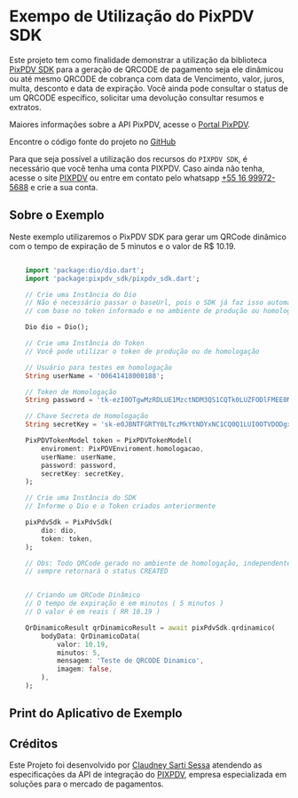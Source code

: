 # Exempo de Utilização do PixPDV SDK

Este projeto tem como finalidade demonstrar a utilização da biblioteca [PixPDV SDK](https://pub.dev/packages/pixpdv_sdk) para a geração de QRCODE de pagamento seja ele dinâmicou ou até mesmo QRCODE de cobrança com data de Vencimento, valor, juros, multa, desconto e data de expiração. Você ainda pode consultar o status de um QRCODE específico, solicitar uma devolução consultar resumos e extratos.

Maiores informações sobre a API PixPDV, acesse o [Portal PixPDV](https://www.pixpdv.com.br/).

Encontre o código fonte do projeto no [GitHub](https://github.com/PIXPDV/pixpdv_sdk_flutter)

Para que seja possível a utilização dos recursos do `PIXPDV SDK`, é necessário que você tenha uma conta PIXPDV. Caso ainda não tenha, acesse o site [PIXPDV](https://pixpdv.com.br) ou entre em contato pelo whatsapp [+55 16 99972-5688](https://api.whatsapp.com/send?phone=5516999725688&text=Ol%C3%A1%2C%20gostaria%20de%20saber%20mais%20sobre%20o%20PIXPDV%20SDK) e crie a sua conta.

## Sobre o Exemplo

Neste exemplo utilizaremos o PixPDV SDK para gerar um QRCode dinâmico com o tempo de expiração de 5 minutos e o valor de R\$ 10.19.

```dart

    import 'package:dio/dio.dart';
    import 'package:pixpdv_sdk/pixpdv_sdk.dart';

    // Crie uma Instância do Dio
    // Não é necessário passar o baseUrl, pois o SDK já faz isso automaticamente
    // com base no token informado e no ambiente de produção ou homologação

    Dio dio = Dio();

    // Crie uma Instância do Token
    // Você pode utilizar o token de produção ou de homologação

    // Usuário para testes em homologação
    String userName = '00641418000188';

    // Token de Homologação
    String password = 'tk-ezI0OTgwMzRDLUE1MzctNDM3QS1CQTk0LUZFODlFMEE0MzIyNn0';

    // Chave Secreta de Homologação
    String secretKey = 'sk-e0JBNTFGRTY0LTczMkYtNDYxNC1CQ0Q1LUI0OTVDODgxOTUwRX0';

    PixPDVTokenModel token = PixPDVTokenModel(
        enviroment: PixPDVEnviroment.homologacao,
        userName: userName,
        password: password,
        secretKey: secretKey,
    );

    // Crie uma Instância do SDK
    // Informe o Dio e o Token criados anteriormente

    pixPdvSdk = PixPdvSdk(
        dio: dio,
        token: token,
    );

    // Obs: Todo QRCode gerado no ambiente de homologação, independente do tempo de duração
    // sempre retornará o status CREATED


    // Criando um QRCode Dinâmico
    // O tempo de expiração é em minutos ( 5 minutos )
    // O valor é em reais ( RR 10.19 )

    QrDinamicoResult qrDinamicoResult = await pixPdvSdk.qrdinamico(
        bodyData: QrDinamicoData(
            valor: 10.19,
            minutos: 5,
            mensagem: 'Teste de QRCODE Dinamico',
            imagem: false,
        ),
    );

```

## Print do Aplicativo de Exemplo

## Créditos

Este Projeto foi desenvolvido por [Claudney Sarti Sessa](https://github.com/claudneysessa) atendendo as especificações da API de integração do [PIXPDV](https://pixpdv.com.br), empresa especializada em soluções para o mercado de pagamentos.
